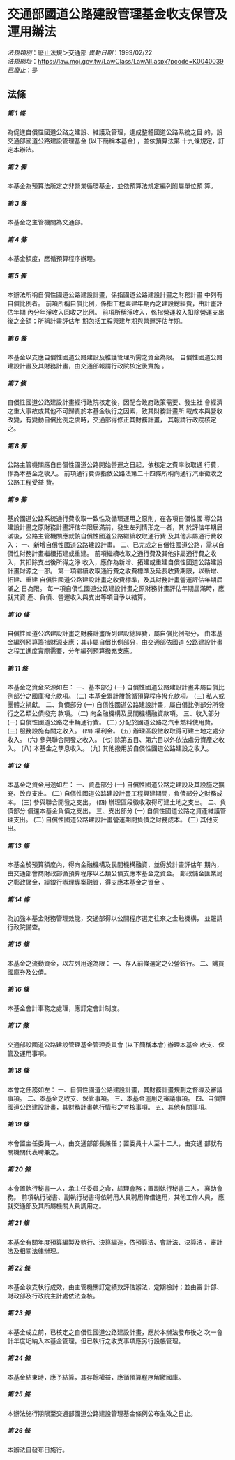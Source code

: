 # 交通部國道公路建設管理基金收支保管及運用辦法

*法規類別*：廢止法規＞交通部
*異動日期*：1999/02/22  
*法規網址*：https://law.moj.gov.tw/LawClass/LawAll.aspx?pcode=K0040039
*已廢止*：是


## 法條
##### 第 1 條
為促進自償性國道公路之建設、維護及管理，達成整體國道公路系統之目
的，設交通部國道公路建設管理基金 (以下簡稱本基金) ，並依預算法第
十九條規定，訂定本辦法。

##### 第 2 條
本基金為預算法所定之非營業循環基金，並依預算法規定編列附屬單位預
算。

##### 第 3 條
本基金之主管機關為交通部。

##### 第 4 條
本基金額度，應循預算程序辦理。

##### 第 5 條
本辦法所稱自償性國道公路建設計畫，係指國道公路建設計畫之財務計畫
中列有自償比例者。
前項所稱自償比例，係指工程興建年期內之建設總經費，由計畫評估年期
內分年淨收入回收之比例。
前項所稱淨收入，係指營運收入扣除營運支出後之金額；所稱計畫評估年
期包括工程興建年期與營運評估年期。

##### 第 6 條
本基金以支應自償性國道公路建設及維護管理所需之資金為限。
自償性國道公路建設計畫及其財務計畫，由交通部報請行政院核定後實施
。

##### 第 7 條
自償性國道公路建設計畫經行政院核定後，因配合政府政策需要、發生社
會經濟之重大事故或其他不可歸責於本基金執行之因素，致其財務計畫所
載成本與營收改變，有變動自償比例之虞時，交通部得修正其財務計畫，
其報請行政院核定之。

##### 第 8 條
公路主管機關應自自償性國道公路開始營運之日起，依核定之費率收取通
行費，作為本基金之收入。
前項通行費係指依公路法第二十四條所稱向通行汽車徵收之公路工程受益
費。

##### 第 9 條
基於國道公路系統通行費收取一致性及循環運用之原則，在各項自償性國
導公路建設計畫之原財務計畫評估年限屆滿前，發生左列情形之一者，其
於評估年期屆滿後，公路主管機關應就該自償性國道公路繼續收取通行費
及其他非屬通行費收入：
一、新增自償性國道公路建設計畫。
二、已完成之自償性國道公路，需以自償性財務計畫繼續拓建或重建。
前項繼續收取之通行費及其他非屬通行費之收入，其扣除支出後所得之淨
收入，應作為新增、拓建或重建自償性國道公路建設計畫財源之一部。
第一項繼續收取通行費之收費標準及延長收費期限，以新增、拓建、重建
自償性國道公路建設計畫之收費標準，及其財務計畫營運評估年期屆滿之
日為限。
每一項自償性國道公路建設計畫之原財務計畫評估年期屆滿時，應就其資
產、負債、營運收入與支出等項目予以結算。


##### 第 10 條
自償性國道公路建設計畫之財務計畫所列建設總經費，屬自償比例部分，
由本基金編列預算籌措財源支應；其非屬自償比例部分，由交通部依國道
公路建設計畫之程工進度實際需要，分年編列預算撥充支應。

##### 第 11 條
本基金之資金來源如左：
一、基本部分
 (一) 自償性國道公路建設計畫非屬自償比例部分之國庫撥充款項。
 (二) 本基金累計賸餘循預算程序撥充款項。
 (三) 私人或團體之捐獻。
二、負債部分
 (一) 自償性國道公路建設計畫，屬自償比例部分所發行之乙類公債撥充
      款項。
 (二) 向金融機構及民間機構融資款項。
三、收入部分
 (一) 自償性國道公路之車輛通行費。
 (二) 分配於國道公路之汽車燃料使用費。
 (三) 服務設施有關之收入。
 (四) 權利金。
 (五) 辦理區段徵收取得可建土地之處分收入。
 (六) 參與聯合開發之收入。
 (七) 除第五目、第六目以外依法處分資產之收入。
 (八) 本基金之孳息收入。
 (九) 其他撥用於自償性國道公路建設之收入。


##### 第 12 條
本基金之資金用途如左：
一、資產部分
 (一) 自償性國道公路之建設及其設施之擴充、改良支出。
 (二) 自償性國道公路建設計畫工程興建期間，負債部分之財務成本。
 (三) 參與聯合開發之支出。
 (四) 辦理區段徵收取得可建土地之支出。
二、負債部分
    償還本基金負債之支出。
三、支出部分
 (一) 自償性國道公路之資產維護管理支出。
 (二) 自償性國道公路建設計畫營運期間負債之財務成本。
 (三) 其他支出。


##### 第 13 條
本基金於預算額度內，得向金融機構及民間機構融資，並得於計畫評估年
期內，由交通部會商財政部循預算程序以乙類公債支應本基金之資金。
郵政儲金匯業局之郵政儲金，經銀行辦理專案融資，得支應本基金之資金
。

##### 第 14 條
為加強本基金財務管理效能，交通部得以公開程序選定往來之金融機構，
並報請行政院備查。

##### 第 15 條
本基金之流動資金，以左列用途為限：
一、存入前條選定之公營銀行。
二、購買國庫券及公債。


##### 第 16 條
本基金會計事務之處理，應訂定會計制度。

##### 第 17 條
交通部設國道公路建設管理基金管理委員會 (以下簡稱本會) 辦理本基金
收支、保管及運用事項。

##### 第 18 條
本會之任務如左：
一、自償性國道公路建設計畫，其財務計畫規劃之督導及審議事項。
二、本基金之收支、保管事項。
三、本基金運用之審議事項。
四、自償性國道公路建設計畫，其財務計畫執行情形之考核事項。
五、其他有關事項。


##### 第 19 條
本會置主任委員一人，由交通部部長兼任；置委員十人至十二人，由交通
部就有關機關代表聘兼之。

##### 第 20 條
本會置執行秘書一人，承主任委員之命，綜理會務；置副執行秘書二人，
襄助會務。
前項執行秘書、副執行秘書得依聘用人員聘用條借進用，其他工作人員，
應就交通部及其所屬機關人員調用之。

##### 第 21 條
本基金有關年度預算編製及執行、決算編造，依預算法、會計法、決算法
、審計法及相關法律辦理。

##### 第 22 條
本基金收支執行成效，由主管機關訂定績效評估辦法，定期檢討；並由審
計部、財政部及行政院主計處依法查核。

##### 第 23 條
本基金成立前，已核定之自償性國道公路建設計畫，應於本辦法發布後之
次一會計年度圯納入本基金管理。但已執行之收支事項應另行設帳管理。

##### 第 24 條
本基金結束時，應予結算，其存餘權益，應循預算程序解繳國庫。

##### 第 25 條
本辦法施行期限至交通部國道公路建設管理基金條例公布生效之日止。

##### 第 26 條
本辦法自發布日施行。


